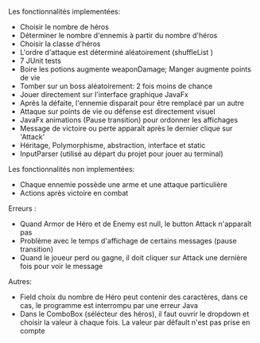 
Les fonctionnalités implementées:
- Choisir le nombre de héros
- Déterminer le nombre d'ennemis à partir du nombre d'héros
- Choisir la classe d'héros
- L'ordre d'attaque est déterminé aléatoirement (shuffleList )
- 7 JUnit tests
- Boire les potions augmente weaponDamage; Manger augmente points de vie
- Tomber sur un boss aléatoirement: 2 fois moins de chance
- Jouer directement sur l'interface graphique JavaFx
- Après la défaite, l'ennemie disparait pour être remplacé par un autre
- Attaque sur points de vie ou défense est directement visuel
- JavaFx animations (Pause transition) pour ordonner les affichages
- Message de victoire ou perte apparaît après le dernier clique sur 'Attack'
- Héritage, Polymorphisme, abstraction, interface et static
- InputParser (utilisé au départ du projet pour jouer au terminal)

Les fonctionnalités non implementées:
- Chaque ennemie possède une arme et une attaque particulière
- Actions après victoire en combat

Erreurs :
- Quand Armor de Héro et de Enemy est null, le button Attack n'apparaît pas
- Problème avec le temps d'affichage de certains messages (pause transition)
- Quand le joueur perd ou gagne, il doit cliquer sur Attack une dernière fois pour voir le message

Autres:
- Field choix du nombre de Héro peut contenir des caractères, dans ce cas, le programme est interrompu par une erreur Java
- Dans le ComboBox (sélécteur des héros), il faut ouvrir le dropdown et choisir la valeur à chaque fois. La valeur par défault n'est pas prise en compte

